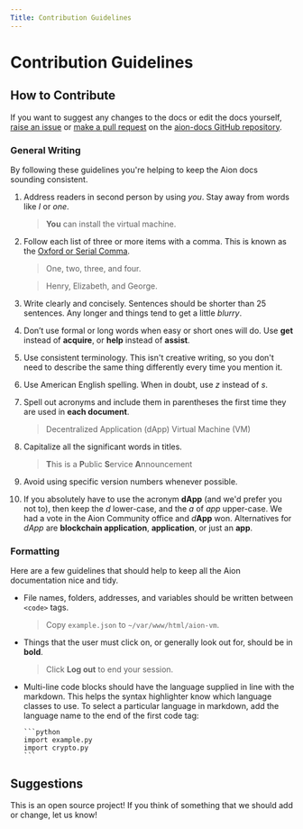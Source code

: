```yaml
---
Title: Contribution Guidelines
---
```


# Contribution Guidelines

## How to Contribute

If you want to suggest any changes to the docs or edit the docs yourself, [raise an issue](https://github.com/mohnjatthews/aion-docs/issues) or [make a pull request](https://github.com/mohnjatthews/aion-docs/pulls) on the [aion-docs GitHub repository](https://github.com/aionnetwork/docs).

### General Writing

By following these guidelines you're helping to keep the Aion docs sounding consistent.

1. Address readers in second person by using _you_. Stay away from words like _I_ or _one_.

    > **You** can install the virtual machine.

2. Follow each list of three or more items with a comma. This is known as the [Oxford or Serial Comma](https://en.wikipedia.org/wiki/Serial_comma).

    > One, two, three, and four.

    > Henry, Elizabeth, and George.

3. Write clearly and concisely. Sentences should be shorter than 25 sentences. Any longer and things tend to get a little _blurry_.
4. Don’t use formal or long words when easy or short ones will do. Use **get** instead of **acquire**, or **help** instead of **assist**.
5. Use consistent terminology. This isn't creative writing, so you don't need to describe the same thing differently every time you mention it.
6. Use American English spelling. When in doubt, use _z_ instead of _s_.
7. Spell out acronyms and include them in parentheses the first time they are used in **each document**.

    > Decentralized Application (dApp)
    > Virtual Machine (VM)

8. Capitalize all the significant words in titles.

    > **T**his is a **P**ublic **S**ervice **A**nnouncement

9. Avoid using specific version numbers whenever possible.
10. If you absolutely have to use the acronym **dApp** (and we'd prefer you not to), then keep the _d_ lower-case, and the _a_ of _app_ upper-case. We had a vote in the Aion Community office and _d_**App** won. Alternatives for _dApp_ are **blockchain application**, **application**, or just an **app**.

### Formatting

Here are a few guidelines that should help to keep all the Aion documentation nice and tidy.

  - File names, folders, addresses, and variables should be written between ```<code>``` tags.

    > Copy ```example.json``` to ```~/var/www/html/aion-vm```.

  - Things that the user must click on, or generally look out for, should be in **bold**.

    > Click **Log out** to end your session.

  - Multi-line code blocks should have the language supplied in line with the markdown. This helps the syntax highlighter know which language classes to use. To select a particular language in markdown, add the language name to the end of the first code tag:

        ```python
        import example.py
        import crypto.py
        ```

## Suggestions

This is an open source project! If you think of something that we should add or change, let us know!